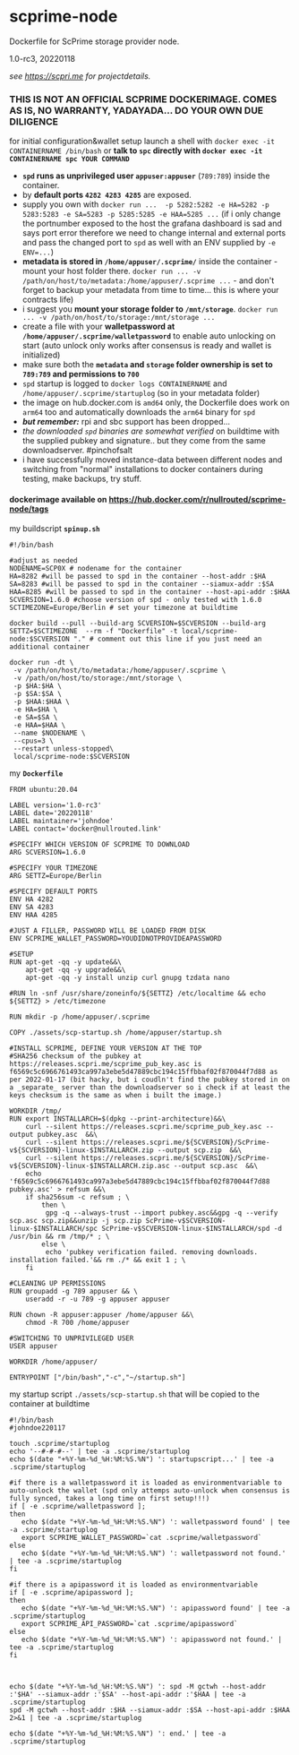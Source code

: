 # scprime-node
Dockerfile for ScPrime storage provider node.

1.0-rc3, 20220118

*see https://scpri.me for projectdetails.*

### THIS IS NOT AN OFFICIAL SCPRIME DOCKERIMAGE. COMES AS IS, NO WARRANTY, YADAYADA... DO YOUR OWN DUE DILIGENCE ###

for initial configuration&wallet setup launch a shell with `docker exec -it CONTAINERNAME /bin/bash` or **talk to `spc` directly with `docker exec -it CONTAINERNAME spc YOUR COMMAND`**

- **`spd` runs as unprivileged user `appuser:appuser`** (`789:789`) inside the container.
- by **default ports `4282 4283 4285`** are exposed.
 - supply you own with `docker run ...  -p 5282:5282 -e HA=5282 -p 5283:5283 -e SA=5283 -p 5285:5285 -e HAA=5285 ...` (if i only change the portnumber exposed to the host the grafana dashboard is sad and says port error therefore we need to change internal and external ports and pass the changed port to `spd` as well with an ENV supplied by `-e ENV=...`)
- **metadata is stored in `/home/appuser/.scprime/`** inside the container - mount your host folder there. `docker run ... -v /path/on/host/to/metadata:/home/appuser/.scprime ...` - and don't forget to backup your metadata from time to time... this is where your contracts life)
- i suggest you **mount your storage folder to `/mnt/storage`**. `docker run ... -v /path/on/host/to/storage:/mnt/storage ...`
- create a file with your **walletpassword at `/home/appuser/.scprime/walletpassword`** to enable auto unlocking on start (auto unlock only works after consensus is ready and wallet is initialized)
- make sure both the **`metadata` and `storage` folder ownership is set to `789:789` and permissions to `700`**
- `spd` startup is logged to `docker logs CONTAINERNAME` and `/home/appuser/.scprime/startuplog` (so in your metadata folder)
- the image on hub.docker.com is `amd64` only, the Dockerfile does work on `arm64` too and automatically downloads the `arm64` binary for `spd`
 - ***but remember:*** rpi and sbc support has been dropped... 
- *the downloaded `spd` binaries are somewhat verified* on buildtime with the supplied pubkey and signature.. but they come from the same downloadserver. #pinchofsalt
- i have successfully moved instance-data between different nodes and switching from "normal" installations to docker containers during testing, make backups, try stuff.


#### dockerimage available on https://hub.docker.com/r/nullrouted/scprime-node/tags

my buildscript **`spinup.sh`**
```
#!/bin/bash

#adjust as needed
NODENAME=SCP0X # nodename for the container
HA=8282 #will be passed to spd in the container --host-addr :$HA
SA=8283 #will be passed to spd in the container --siamux-addr :$SA
HAA=8285 #will be passed to spd in the container --host-api-addr :$HAA
SCVERSION=1.6.0 #choose version of spd - only tested with 1.6.0
SCTIMEZONE=Europe/Berlin # set your timezone at buildtime

docker build --pull --build-arg SCVERSION=$SCVERSION --build-arg SETTZ=$SCTIMEZONE  --rm -f "Dockerfile" -t local/scprime-node:$SCVERSION "." # comment out this line if you just need an additional container

docker run -dt \
 -v /path/on/host/to/metadata:/home/appuser/.scprime \
 -v /path/on/host/to/storage:/mnt/storage \
 -p $HA:$HA \
 -p $SA:$SA \
 -p $HAA:$HAA \
 -e HA=$HA \
 -e SA=$SA \
 -e HAA=$HAA \
 --name $NODENAME \
 --cpus=3 \
 --restart unless-stopped\
 local/scprime-node:$SCVERSION
```

my **`Dockerfile`**
```
FROM ubuntu:20.04

LABEL version='1.0-rc3'
LABEL date='20220118'
LABEL maintainer='johndoe'
LABEL contact='docker@nullrouted.link'

#SPECIFY WHICH VERSION OF SCPRIME TO DOWNLOAD
ARG SCVERSION=1.6.0

#SPECIFY YOUR TIMEZONE
ARG SETTZ=Europe/Berlin

#SPECIFY DEFAULT PORTS
ENV HA 4282
ENV SA 4283
ENV HAA 4285

#JUST A FILLER, PASSWORD WILL BE LOADED FROM DISK
ENV SCPRIME_WALLET_PASSWORD=YOUDIDNOTPROVIDEAPASSWORD

#SETUP
RUN apt-get -qq -y update&&\
    apt-get -qq -y upgrade&&\
    apt-get -qq -y install unzip curl gnupg tzdata nano

#RUN ln -snf /usr/share/zoneinfo/${SETTZ} /etc/localtime && echo ${SETTZ} > /etc/timezone

RUN mkdir -p /home/appuser/.scprime

COPY ./assets/scp-startup.sh /home/appuser/startup.sh

#INSTALL SCPRIME, DEFINE YOUR VERSION AT THE TOP
#SHA256 checksum of the pubkey at https://releases.scpri.me/scprime_pub_key.asc is f6569c5c6966761493ca997a3ebe5d47889cbc194c15ffbbaf02f870044f7d88 as per 2022-01-17 (bit hacky, but i coudln't find the pubkey stored in on a _separate_ server than the downloadserver so i check if at least the keys checksum is the same as when i built the image.)

WORKDIR /tmp/
RUN export INSTALLARCH=$(dpkg --print-architecture)&&\
    curl --silent https://releases.scpri.me/scprime_pub_key.asc --output pubkey.asc  &&\
    curl --silent https://releases.scpri.me/${SCVERSION}/ScPrime-v${SCVERSION}-linux-$INSTALLARCH.zip --output scp.zip  &&\
    curl --silent https://releases.scpri.me/${SCVERSION}/ScPrime-v${SCVERSION}-linux-$INSTALLARCH.zip.asc --output scp.asc  &&\
    echo 'f6569c5c6966761493ca997a3ebe5d47889cbc194c15ffbbaf02f870044f7d88  pubkey.asc' > refsum &&\
    if sha256sum -c refsum ; \
        then \
         gpg -q --always-trust --import pubkey.asc&&gpg -q --verify scp.asc scp.zip&&unzip -j scp.zip ScPrime-v$SCVERSION-linux-$INSTALLARCH/spc ScPrime-v$SCVERSION-linux-$INSTALLARCH/spd -d /usr/bin && rm /tmp/* ; \
        else \
         echo 'pubkey verification failed. removing downloads. installation failed.'&& rm ./* && exit 1 ; \
    fi

#CLEANING UP PERMISSIONS
RUN groupadd -g 789 appuser && \
    useradd -r -u 789 -g appuser appuser

RUN chown -R appuser:appuser /home/appuser &&\
    chmod -R 700 /home/appuser

#SWITCHING TO UNPRIVILEGED USER
USER appuser

WORKDIR /home/appuser/

ENTRYPOINT ["/bin/bash","-c","~/startup.sh"]
```

my startup script `./assets/scp-startup.sh` that will be copied to the container at buildtime
```
#!/bin/bash
#johndoe220117

touch .scprime/startuplog
echo '--#-#-#--' | tee -a .scprime/startuplog
echo $(date "+%Y-%m-%d_%H:%M:%S.%N") ': startupscript...' | tee -a .scprime/startuplog

#if there is a walletpassword it is loaded as environmentvariable to auto-unlock the wallet (spd only attemps auto-unlock when consensus is fully synced, takes a long time on first setup!!!)
if [ -e .scprime/walletpassword ];
then
   echo $(date "+%Y-%m-%d_%H:%M:%S.%N") ': walletpassword found' | tee -a .scprime/startuplog
   export SCPRIME_WALLET_PASSWORD=`cat .scprime/walletpassword`
else
   echo $(date "+%Y-%m-%d_%H:%M:%S.%N") ': walletpassword not found.' | tee -a .scprime/startuplog
fi

#if there is a apipassword it is loaded as environmentvariable
if [ -e .scprime/apipassword ];
then
   echo $(date "+%Y-%m-%d_%H:%M:%S.%N") ': apipassword found' | tee -a .scprime/startuplog
   export SCPRIME_API_PASSWORD=`cat .scprime/apipassword`
else
   echo $(date "+%Y-%m-%d_%H:%M:%S.%N") ': apipassword not found.' | tee -a .scprime/startuplog
fi



echo $(date "+%Y-%m-%d_%H:%M:%S.%N") ': spd -M gctwh --host-addr :'$HA' --siamux-addr :'$SA' --host-api-addr :'$HAA | tee -a .scprime/startuplog
spd -M gctwh --host-addr :$HA --siamux-addr :$SA --host-api-addr :$HAA 2>&1 | tee -a .scprime/startuplog

echo $(date "+%Y-%m-%d_%H:%M:%S.%N") ': end.' | tee -a .scprime/startuplog
```

